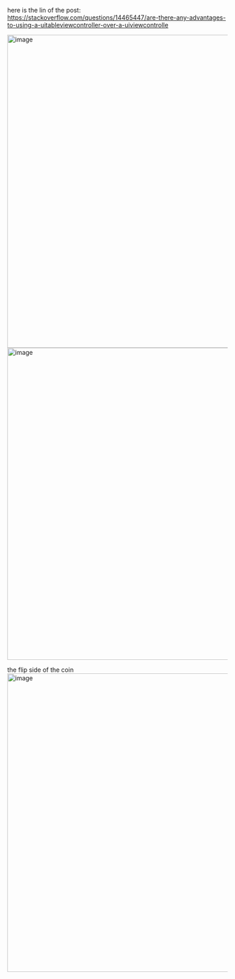 here is the lin of the post: https://stackoverflow.com/questions/14465447/are-there-any-advantages-to-using-a-uitableviewcontroller-over-a-uiviewcontrolle

<img width="714" alt="image" src="https://user-images.githubusercontent.com/81428296/178079861-b8fa598d-23b3-423d-902b-32153e5acb97.png">
<img width="712" alt="image" src="https://user-images.githubusercontent.com/81428296/178079945-b30d26e4-3baa-403e-a9c8-e3a2e7797bfa.png">

the flip side of the coin
<img width="681" alt="image" src="https://user-images.githubusercontent.com/81428296/178079992-8f100b2a-4548-4f83-ae04-5eee9be0b76b.png">
